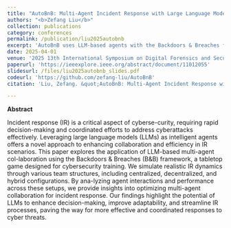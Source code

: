 ```yaml
---
title: "AutoBnB: Multi-Agent Incident Response with Large Language Models"
authors: "<b>Zefang Liu</b>"
collection: publications
category: conferences
permalink: /publication/liu2025autobnb
excerpt: 'AutoBnB uses LLM-based agents with the Backdoors & Breaches framework to simulate and evaluate multi-agent collaboration strategies for cybersecurity incident response.'
date: 2025-04-01
venue: '2025 13th International Symposium on Digital Forensics and Security (ISDFS)'
paperurl: 'https://ieeexplore.ieee.org/abstract/document/11012055'
slidesurl: /files/liu2025autobnb_slides.pdf
codeurl: 'https://github.com/zefang-liu/AutoBnB'
citation: 'Liu, Zefang. &quot;AutoBnB: Multi-Agent Incident Response with Large Language Models.&quot; <i>2025 13th International Symposium on Digital Forensics and Security (ISDFS)</i>. IEEE, 2025'

---
```


**Abstract**

Incident response (IR) is a critical aspect of cyberse-curity, requiring rapid decision-making and coordinated efforts to address cyberattacks effectively. Leveraging large language models (LLMs) as intelligent agents offers a novel approach to enhancing collaboration and efficiency in IR scenarios. This paper explores the application of LLM-based multi-agent col-laboration using the Backdoors & Breaches (B&B) framework, a tabletop game designed for cybersecurity training. We simulate realistic IR dynamics through various team structures, including centralized, decentralized, and hybrid configurations. By ana-lyzing agent interactions and performance across these setups, we provide insights into optimizing multi-agent collaboration for incident response. Our findings highlight the potential of LLMs to enhance decision-making, improve adaptability, and streamline IR processes, paving the way for more effective and coordinated responses to cyber threats.
